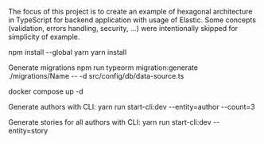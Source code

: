The focus of this project is to create an example of hexagonal architecture in TypeScript for backend application with usage of Elastic.
Some concepts (validation, errors handling, security, ...) were intentionally skipped for simplicity of example.

npm install --global yarn
yarn install



Generate migrations
npm run typeorm migration:generate ./migrations/Name -- -d src/config/db/data-source.ts


docker compose up -d


Generate authors with CLI:
yarn run start-cli:dev --entity=author --count=3

Generate stories for all authors with CLI:
yarn run start-cli:dev --entity=story
